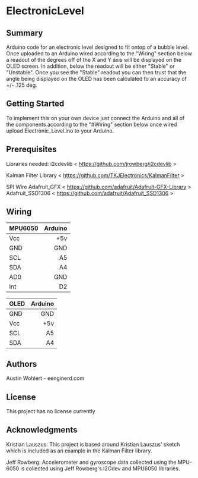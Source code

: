 # ElectronicLevel

## Summary 
Arduino code for an electronic level designed to fit ontop of a bubble level. 
Once uploaded to an Arduino wired according to the "Wiring" section below a readout of the degrees off of the X and Y axis will be displayed on the OLED screen. 
In addition, below the readout will be either "Stable" or "Unstable". 
Once you see the "Stable" readout you can then trust that the angle being displayed on the OLED has been calculated to an accuracy of +/- .125 deg. 

## Getting Started
To implement this on your own device just connect the Arduino and all of the components according to the "#Wiring" section below
once wired upload Electronic_Level.ino to your Arduino.


## Prerequisites
Libraries needed:
i2cdevlib < https://github.com/jrowberg/i2cdevlib >

Kalman Filter Library  < https://github.com/TKJElectronics/KalmanFilter >

SPI
Wire
Adafruit_GFX  < https://github.com/adafruit/Adafruit-GFX-Library >
Adafruit_SSD1306 < https://github.com/adafruit/Adafruit_SSD1306 >

## Wiring 
| MPU6050       | Arduino       | 
| ------------- |--------------:| 
| Vcc           | +5v           | 
| GND           | GND           |  
| SCL           | A5            |    
| SDA           | A4            |
| AD0           | GND           |
| Int           | D2            |


| OLED    | Arduino     |
|---------|------------:|
| GND     | GND         |
| Vcc     | +5v         |
| SCL     | A5          |
| SDA     | A4          |


## Authors
Austin Wohlert - eenginerd.com

## License
This project has no license currently

## Acknowledgments 

Kristian Lauszus:
This project is based around Kristian Lauszus' sketch which is included as an example in the Kalman Filter library. 

Jeff Rowberg:
Accelerometer and gyroscope data collected using the MPU-6050 is collected using Jeff Rowberg's I2Cdev and MPU6050 libraries. 
